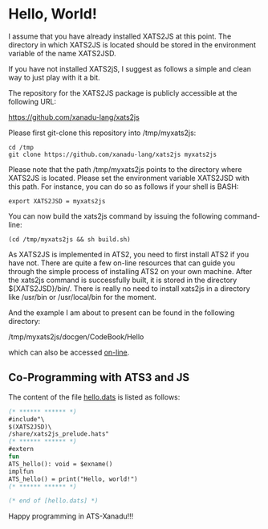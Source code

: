 # Hello, World!

I assume that you have already installed XATS2JS at this point.
The directory in which XATS2JS is located should be stored in the
environment variable of the name XATS2JSD.

If you have not installed XATS2jS, I suggest as follows a simple and
clean way to just play with it a bit.

The repository for the XATS2JS package is publicly accessible at the
following URL:

https://github.com/xanadu-lang/xats2js

Please first git-clone this repository into /tmp/myxats2js:

```
cd /tmp
git clone https://github.com/xanadu-lang/xats2js myxats2js
```

Please note that the path /tmp/myxats2js points to the directory where
XATS2JS is located. Please set the environment variable XATS2JSD with
this path. For instance, you can do so as follows if your shell is BASH:

```
export XATS2JSD = myxats2js
```

You can now build the xats2js command by issuing the following command-line:

```
(cd /tmp/myxats2js && sh build.sh)
```

As XATS2JS is implemented in ATS2, you need to first install ATS2 if
you have not. There are quite a few on-line resources that can guide
you through the simple process of installing ATS2 on your own
machine. After the xats2js command is successfully built, it is stored
in the directory ${XATS2JSD}/bin/.  There is really no need to install
xats2js in a directory like /usr/bin or /usr/local/bin for the moment.

And the example I am about to present can be found in the following
directory:

/tmp/myxats2js/docgen/CodeBook/Hello

which can also be accessed [on-line](https://github.com/xanadu-lang/xats2js/docgen/CodeBook/Hello).

## Co-Programming with ATS3 and JS

The content of the file [hello.dats](./hello.dats) is listed as follows:

```ats
(* ****** ****** *)
#include"\
$(XATS2JSD)\
/share/xats2js_prelude.hats"
(* ****** ****** *)
#extern
fun
ATS_hello(): void = $exname()
implfun
ATS_hello() = print("Hello, world!")
(* ****** ****** *)

(* end of [hello.dats] *)
```

Happy programming in ATS-Xanadu!!!
